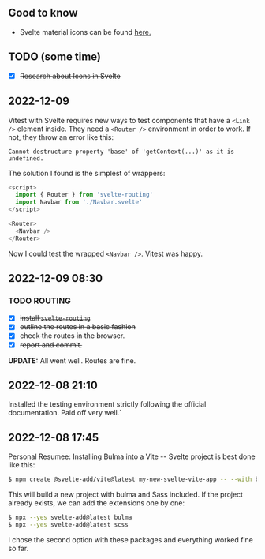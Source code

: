 ## Good to know

- Svelte material icons can be found [here.](https://github.com/ramiroaisen/svelte-material-icons#readme)

## TODO (some time)

- [x] ~~Research about Icons in Svelte~~


## 2022-12-09

Vitest with Svelte requires new ways to test components that have a  `<Link />` element inside. They need a `<Router />` environment in order to work. If not, they throw an error like this:

```
Cannot destructure property 'base' of 'getContext(...)' as it is undefined.
```

The solution I found is the simplest of wrappers:

```javascript
<script>
  import { Router } from 'svelte-routing'
  import Navbar from './Navbar.svelte'
</script>

<Router>
  <Navbar />
</Router>
```

Now I could test the wrapped `<Navbar />`. Vitest was happy.

## 2022-12-09 08:30

### TODO ROUTING


- [x] ~~install `svelte-routing`~~
- [x] ~~outline the routes in a basic fashion~~
- [x] ~~check the routes in the browser.~~
- [x] ~~report and commit.~~

__UPDATE:__ All went well. Routes are fine.


## 2022-12-08 21:10

Installed the testing environment strictly following the official documentation. Paid off very well.` 

## 2022-12-08 17:45

Personal Resumee: Installing Bulma into a Vite -- Svelte project is best done like this:

```bash
$ npm create @svelte-add/vite@latest my-new-svelte-vite-app -- --with bulma+scss
```

This will build a new project with bulma and Sass included. If the project already exists, we can add the extensions one by one:

```bash
$ npx --yes svelte-add@latest bulma
$ npx --yes svelte-add@latest scss
```

I chose the second option with these packages and everything worked fine so far.


